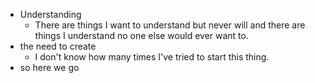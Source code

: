 - Understanding
	- There are things I want to understand but never will and there are things I understand no one else would ever want to.
- the need to create
	- I don't know how many times I've tried to start this thing.
- so here we go